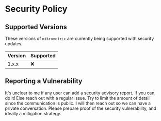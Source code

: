 # Security Policy

## Supported Versions

These versions of `mikrometric` are currently being supported with security updates.

| Version | Supported |
| ------- | --------- |
| 1.x.x   | :x:       |

## Reporting a Vulnerability

It's unclear to me if any user can add a security advisory report. If you can, do it! Else reach out with a regular issue. Try to limit the amount of detail since the communication is public. I will then reach out so we can have a private conversation. Please prepare proof of the security vulnerability, and ideally a mitigation strategy.
